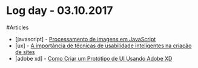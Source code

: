 # Log day - 03.10.2017


#Articles
- [javascript] - [Processamento de imagens em JavaScript](https://imasters.com.br/front-end/javascript/processamento-de-imagens-em-javascript/)
- [ux] - [A importância de técnicas de usabilidade inteligentes na criação de sites
](https://imasters.com.br/noticia/google-integra-firebase-com-cloud-platform)
- [adobe xd] - [Como Criar um Protótipo de UI Usando Adobe XD
](https://webdesign.tutsplus.com/pt/tutorials/how-to-create-a-ui-prototype-using-adobe-xd--cms-26585)
